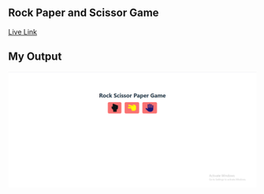 ## Rock Paper and Scissor Game

[Live Link](https://game-react-app2.netlify.app/)

## My Output

![Rock Paper and Scissor Game](./game.png)